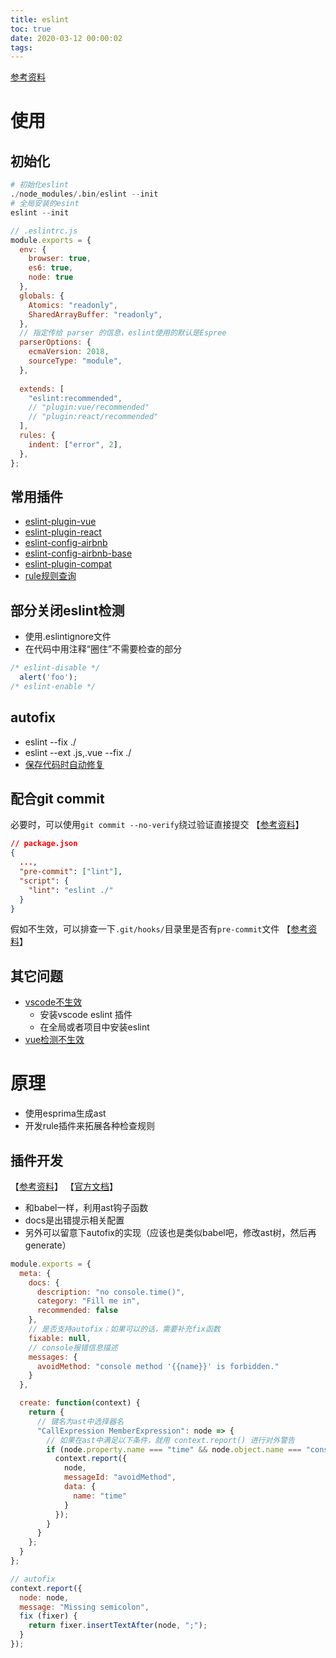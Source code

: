 ```yaml
---
title: eslint
toc: true
date: 2020-03-12 00:00:02
tags:
---
```


[参考资料](https://www.cnblogs.com/wheatCatcher/p/11218924.html)


# 使用
## 初始化
```s
# 初始化eslint
./node_modules/.bin/eslint --init
# 全局安装的esint
eslint --init
```

```js
// .eslintrc.js
module.exports = {
  env: {
    browser: true,
    es6: true,
    node: true
  },
  globals: {
    Atomics: "readonly",
    SharedArrayBuffer: "readonly",
  },
  // 指定传给 parser 的信息，eslint使用的默认是Espree
  parserOptions: {
    ecmaVersion: 2018,
    sourceType: "module",
  },
  
  extends: [
    "eslint:recommended",
    // "plugin:vue/recommended"
    // "plugin:react/recommended"
  ],
  rules: {
    indent: ["error", 2],
  },
};
```

## 常用插件
* [eslint-plugin-vue](https://github.com/vuejs/eslint-plugin-vue)
* [eslint-plugin-react](https://github.com/yannickcr/eslint-plugin-react)
* [eslint-config-airbnb](https://www.npmjs.com/package/eslint-config-airbnb)
* [eslint-config-airbnb-base](https://www.npmjs.com/package/eslint-config-airbnb-base)
* [eslint-plugin-compat](https://github.com/amilajack/eslint-plugin-compat)
* [rule规则查询](https://eslint.org/docs/rules/indent)

## 部分关闭eslint检测
* 使用.eslintignore文件
* 在代码中用注释“圈住”不需要检查的部分
```js
/* eslint-disable */
  alert('foo');
/* eslint-enable */
```

## autofix
* eslint --fix ./
* eslint --ext .js,.vue --fix ./
* [保存代码时自动修复](http://obkoro1.com/web_accumulate/accumulate/tool/Eslint%E8%87%AA%E5%8A%A8%E4%BF%AE%E5%A4%8D%E6%A0%BC%E5%BC%8F%E9%94%99%E8%AF%AF.html)

## 配合git commit
必要时，可以使用`git commit --no-verify`绕过验证直接提交 【[参考资料](https://www.npmjs.com/package/pre-commit)】
```json
// package.json
{
  ...,
  "pre-commit": ["lint"],
  "script": {
    "lint": "eslint ./"
  }
}
```
假如不生效，可以排查一下`.git/hooks/`目录里是否有`pre-commit`文件 【[参考资料](https://stackoverflow.com/questions/42864386/npm-pre-commit-not-working)】


## 其它问题
* [vscode不生效](http://www.jeepxie.net/article/1288801.html)
  * 安装vscode eslint 插件
  * 在全局或者项目中安装eslint
* [vue检测不生效](https://www.jianshu.com/p/0d21a1bcd92e)


# 原理
* 使用esprima生成ast
* 开发rule插件来拓展各种检查规则



## 插件开发
【[参考资料](https://juejin.im/post/5d91be23f265da5ba532a07e)】 【[官方文档](https://eslint.org/docs/developer-guide/working-with-rules)】
* 和babel一样，利用ast钩子函数
* docs是出错提示相关配置
* 另外可以留意下autofix的实现（应该也是类似babel吧，修改ast树，然后再generate）
```js
module.exports = {
  meta: {
    docs: {
      description: "no console.time()",
      category: "Fill me in",
      recommended: false
    },
    // 是否支持autofix；如果可以的话，需要补充fix函数
    fixable: null,
    // console报错信息描述
    messages: {
      avoidMethod: "console method '{{name}}' is forbidden."
    }
  },

  create: function(context) {
    return {
      // 键名为ast中选择器名
      "CallExpression MemberExpression": node => {
        // 如果在ast中满足以下条件，就用 context.report() 进行对外警告
        if (node.property.name === "time" && node.object.name === "console") {
          context.report({
            node,
            messageId: "avoidMethod",
            data: {
              name: "time"
            }
          });
        }
      }
    };
  }
};

// autofix
context.report({
  node: node,
  message: "Missing semicolon",
  fix (fixer) {
    return fixer.insertTextAfter(node, ";");
  }
});
```


